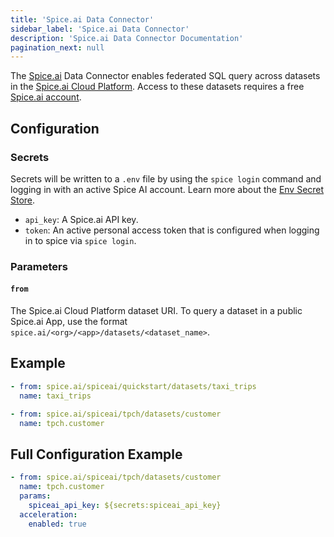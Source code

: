 ```yaml
---
title: 'Spice.ai Data Connector'
sidebar_label: 'Spice.ai Data Connector'
description: 'Spice.ai Data Connector Documentation'
pagination_next: null
---
```


The [Spice.ai](https://spice.ai/) Data Connector enables federated SQL query across datasets in the [Spice.ai Cloud Platform](https://docs.spice.ai/building-blocks/datasets).  Access to these datasets requires a free [Spice.ai account](https://spice.ai/login).

## Configuration

### Secrets

Secrets will be written to a `.env` file by using the `spice login` command and logging in with an active Spice AI account. Learn more about the [Env Secret Store](/components/secret-stores/env).

- `api_key`: A Spice.ai API key.
- `token`: An active personal access token that is configured when logging in to spice via `spice login`.

### Parameters

#### `from`

The Spice.ai Cloud Platform dataset URI. To query a dataset in a public Spice.ai App, use the format `spice.ai/<org>/<app>/datasets/<dataset_name>`.

## Example

```yaml
- from: spice.ai/spiceai/quickstart/datasets/taxi_trips
  name: taxi_trips
```

```yaml
- from: spice.ai/spiceai/tpch/datasets/customer
  name: tpch.customer
```

## Full Configuration Example

```yaml
- from: spice.ai/spiceai/tpch/datasets/customer
  name: tpch.customer
  params:
    spiceai_api_key: ${secrets:spiceai_api_key}
  acceleration:
    enabled: true
```

